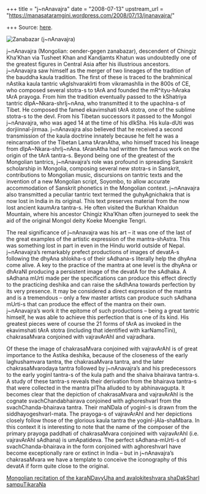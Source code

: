 +++
title = "j~nAnavajra"
date = "2008-07-13"
upstream_url = "https://manasataramgini.wordpress.com/2008/07/13/jnanavajra/"

+++
Source: [here](https://manasataramgini.wordpress.com/2008/07/13/jnanavajra/).

![Zanabazar
(j\~nAnavajra)](https://i1.wp.com/farm3.static.flickr.com/2268/2478022493_24b13bd8d4_o.jpg)

j\~nAnavajra (Mongolian: oender-gegen zanabazar), descendent of Chingiz
Kha’Khan via Tusheet Khan and Kandjamts Khatun was undoubtedly one of
the greatest figures in Central Asia after his illustrious ancestors.
j\~nAnavajra saw himself as the merger of two lineages of the tradition
of the bauddha kaula tradition. The first of these is traced to the
brahminical nAstika kaula tantric vAgIshvarakIrti from vikramashIla in
the 800s of CE, who composed several stotra-s to tArA and founded the
mR^ityu-hAraka tArA prayoga. From him the tradition eventually passed to
the kShatriya tantric dIpA\~Nkara-shrIj\~nAna, who transmitted it to the
upachIna-s of Tibet. He composed the famed ekavimshati tArA stotra, one
of the sublime stotra-s to the devI. From his Tibetan successors it
passed to the Mongol j\~nAnavajra, who was aged 14 at the time of his
dIkSha. His kula-dUti was dorjiinnal-jirmaa. j\~nAnavajra also believed
that he received a second transmission of the kaula doctrine innately
because he felt he was a reincarnation of the Tibetan Lama tAranAtha,
who himself traced his lineage from dIpA\~Nkara-shrIj\~nAna. tAranAtha
had written the famous work on the origin of the tArA tantra-s. Beyond
being one of the greatest of the Mongolian tantrics, j\~nAnavajra’s role
was profound in spreading Sanskrit scholarship in Mongolia, composing
several new stotra-s in Sanskrit, contributions to Mongolian music,
discursions on tantric texts and the invention of a new Mongolian
script, Soyombo, to allow accurate accommodation of Sanskrit phonetics
in the Mongolian context. j\~nAnavajra also transmitted a peculiar
tantric text termed the guhyAgnichakra that is now lost in India in its
original. This text preserves material from the now lost ancient kaumAra
tantra-s. He often visited the Burkhan Khaldun Mountain, where his
ancestor Chingiz Kha’Khan often journeyed to seek the aid of the
original Mongol deity Koeke Moengke Tengri.

The real significance of j\~nAnavajra was his art – it was one of the
last of the great examples of the artistic expression of the
mantra-shAstra. This was something lost in part in even in the Hindu
world outside of Nepal. j\~nAnavajra’s remarkably prefect productions of
images of devatA-s following the dhyAna shlokha-s of their sAdhana-s
literally help the dhyAna come alive. A key to the practice of the
mantra at one level is the dhyAna or dhAraNI producing a persistent
image of the devatA for the sAdhaka. A sAdhana mUrti made per the
specifications can produce this effect directly to the practicing
deshika and can raise the sAdhAna towards perfection by its very
presence. It may be considered a direct expression of the mantra and is
a tremendous – only a few master artists can produce such sAdhana
mUrti-s that can produce the effect of the mantra on their own.
j\~nAnavajra’s work it the epitome of such productions – being a great
tantric himself, he was able to achieve this perfection that is one of
its kind. His greatest pieces were of course the 21 forms of tArA as
invoked in the ekavimshati tArA stotra (including that identified with
karNamoTini), chakrasaMvara conjoined with vajravArAhI and vajradhara.

Of these the image of chakrasaMvara conjoined with vajravArAhI is of
great importance to the Astika deshika, because of the closeness of the
early laghushamvara tantra, the chakrasaMvara tantra, and the later
chakrasaMvarodaya tantra followed by j\~nAnavajra’s and his predecessors
to the early yoginI tantra-s of the kula path and the shaiva bhairava
tantra-s. A study of these tantra-s reveals their derivation from the
bhairava tantra-s that were collected in the mantra pITha alluded to by
abhinavagupta. It becomes clear that the depiction of chakrasaMvara and
vajravArAhI is the cognate svachChandabhairava conjoined with
aghoreshvarI from the svachChanda-bhairava tantra. Their maNDala of
yoginI-s is drawn from the siddhayogeshvarI-mata. The prayoga-s of
vajravArAhI and her depictions closely follow those of the glorious
kaula tantra the yoginI-jAla-shaMbara. In this context it is interesting
to note that the name of the composer of the primary prayoga paddhati of
chakrasaMvara conjoined with vajravArAhI (i.e. vajravArAhI sAdhana) is
umApatideva. The perfect sAdhana-mUrti-s of svachChanda-bhairava in the
form conjoined with aghoreshvarI have become exceptionally rare or
extinct in India – but in j\~nAnavajra’s chakrasaMvara we have a
template to conceive the iconography of this devatA if form quite close
to the original.

[Mongolian recitation of the karaNDavyUha and avalokiteshvara
shaDakSharI
sampuTikaraNa](https://app.box.com/s/vqap31malovx4pws83rtdqidbewewrkm)

